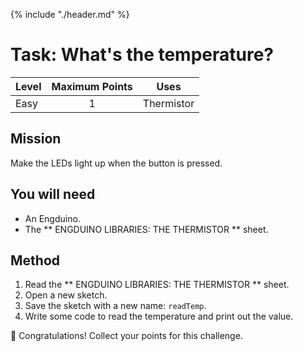 {% include "./header.md" %}


# Task: What's the temperature? 

| Level| Maximum Points | Uses |
| ------ |:------:|------|
| Easy | 1 | Thermistor |

## Mission

Make the LEDs light up when the button is pressed. 

## You will need
* An Engduino.
* The ** ENGDUINO LIBRARIES: THE THERMISTOR ** sheet.

## Method
1. Read the ** ENGDUINO LIBRARIES: THE THERMISTOR ** sheet.
2. Open a new sketch.
3. Save the sketch with a new name: ```readTemp```.
4. Write some code to read the temperature and print out the value.



:clap: Congratulations! Collect your points for this challenge.

<!---
{% include "./rae.md" %}
-->
